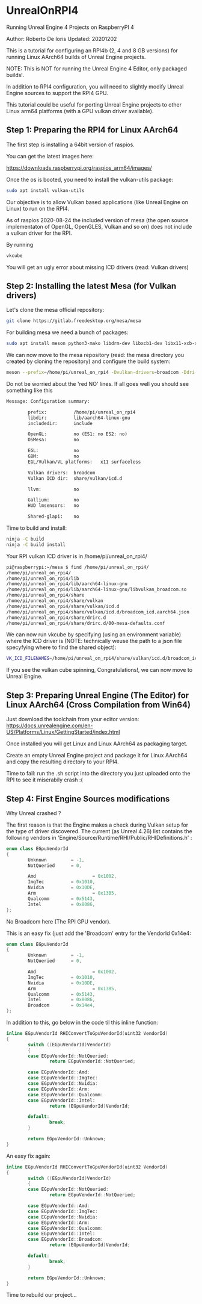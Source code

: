 # UnrealOnRPI4
Running Unreal Engine 4 Projects on RaspberryPI 4

Author: Roberto De Ioris
Updated: 20201202

This is a tutorial for configuring an RPI4b (2, 4 and 8 GB versions) for running Linux AArch64 builds of Unreal Engine projects.

NOTE: This is NOT for running the Unreal Engine 4 Editor, only packaged builds!.

In addition to RPI4 configuration, you will need to slightly modify Unreal Engine sources to support the RPI4 GPU.

This tutorial could be useful for porting Unreal Engine projects to other Linux arm64 platforms (with a GPU vulkan driver available).

## Step 1: Preparing the RPI4 for Linux AArch64

The first step is installing a 64bit version of raspios.

You can get the latest images here:

https://downloads.raspberrypi.org/raspios_arm64/images/

Once the os is booted, you need to install the vulkan-utils package:

```sh
sudo apt install vulkan-utils
```

Our objective is to allow Vulkan based applications (like Unreal Engine on Linux) to run on the RPI4.

As of raspios 2020-08-24 the included version of mesa (the open source implementaton of OpenGL, OpenGLES, Vulkan and so on) does not include a vulkan driver for the RPI.

By running

```sh
vkcube
```

You will get an ugly error about missing ICD drivers (read: Vulkan drivers)

## Step 2: Installing the latest Mesa (for Vulkan drivers)

Let's clone the mesa official repository:

```sh
git clone https://gitlab.freedesktop.org/mesa/mesa
```

For building mesa we need a bunch of packages:

```sh
sudo apt install meson python3-mako libdrm-dev libxcb1-dev libx11-xcb-dev libxcb-dri2-0-dev libxcb-dri3-dev libxcb-present-dev libxshmfence-dev libxrandr-dev bison flex
```

We can now move to the mesa repository (read: the mesa directory you created by cloning the repository) and configure the build system:

```sh
meson --prefix=/home/pi/unreal_on_rpi4 -Dvulkan-drivers=broadcom -Ddri-drivers= -Dgallium-drivers= -Dplatforms=x11 build
```

Do not be worried about the 'red NO' lines. If all goes well you should see something like this

```txt
Message: Configuration summary:

        prefix:          /home/pi/unreal_on_rpi4
        libdir:          lib/aarch64-linux-gnu
        includedir:      include

        OpenGL:          no (ES1: no ES2: no)
        OSMesa:          no

        EGL:             no
        GBM:             no
        EGL/Vulkan/VL platforms:   x11 surfaceless

        Vulkan drivers:  broadcom
        Vulkan ICD dir:  share/vulkan/icd.d

        llvm:            no

        Gallium:         no
        HUD lmsensors:   no

        Shared-glapi:    no
```

Time to build and install:

```sh
ninja -C build
ninja -C build install
```

Your RPI vulkan ICD driver is in /home/pi/unreal_on_rpi4/

```sh
pi@raspberrypi:~/mesa $ find /home/pi/unreal_on_rpi4/
/home/pi/unreal_on_rpi4/
/home/pi/unreal_on_rpi4/lib
/home/pi/unreal_on_rpi4/lib/aarch64-linux-gnu
/home/pi/unreal_on_rpi4/lib/aarch64-linux-gnu/libvulkan_broadcom.so
/home/pi/unreal_on_rpi4/share
/home/pi/unreal_on_rpi4/share/vulkan
/home/pi/unreal_on_rpi4/share/vulkan/icd.d
/home/pi/unreal_on_rpi4/share/vulkan/icd.d/broadcom_icd.aarch64.json
/home/pi/unreal_on_rpi4/share/drirc.d
/home/pi/unreal_on_rpi4/share/drirc.d/00-mesa-defaults.conf
```

We can now run vkcube by specifying (using an environment variable) where the ICD driver is (NOTE: technically weuse the path to a json file specyfying where to find the shared object):

```sh
VK_ICD_FILENAMES=/home/pi/unreal_on_rpi4/share/vulkan/icd.d/broadcom_icd.aarch64.json vkcube
```

If you see the vulkan cube spinning, Congratulations!, we can now move to Unreal Engine.

## Step 3: Preparing Unreal Engine (The Editor) for Linux AArch64 (Cross Compilation from Win64)

Just download the toolchain from your editor version: https://docs.unrealengine.com/en-US/Platforms/Linux/GettingStarted/index.html

Once installed you will get Linux and Linux AArch64 as packaging target.

Create an empty Unreal Engine project and package it for Linux AArch64 and copy the resulting directory to your RPI4.

Time to fail: run the .sh script into the directory you just uploaded onto the RPI to see it miserabily crash :(

## Step 4: First Engine Sources modifications

Why Unreal crashed ?

The first reason is that the Engine makes a check during Vulkan setup for the type of driver discovered. The current (as Unreal 4.26) list contains the following vendors in 'Engine/Source/Runtime/RHI/Public/RHIDefinitions.h' :

```cpp
enum class EGpuVendorId
{
        Unknown         = -1,
        NotQueried      = 0,

        Amd                     = 0x1002,
        ImgTec          = 0x1010,
        Nvidia          = 0x10DE,
        Arm                     = 0x13B5,
        Qualcomm        = 0x5143,
        Intel           = 0x8086,
};
```

No Broadcom here (The RPI GPU vendor).

This is an easy fix (just add the 'Broadcom' entry for the VendorId 0x14e4:

```cpp
enum class EGpuVendorId
{
        Unknown         = -1,
        NotQueried      = 0,

        Amd                     = 0x1002,
        ImgTec          = 0x1010,
        Nvidia          = 0x10DE,
        Arm                     = 0x13B5,
        Qualcomm        = 0x5143,
        Intel           = 0x8086,
        Broadcom        = 0x14e4,
};
```

In addition to this, go below in the code til this inline function:

```cpp
inline EGpuVendorId RHIConvertToGpuVendorId(uint32 VendorId)
{
        switch ((EGpuVendorId)VendorId)
        {
        case EGpuVendorId::NotQueried:
                return EGpuVendorId::NotQueried;

        case EGpuVendorId::Amd:
        case EGpuVendorId::ImgTec:
        case EGpuVendorId::Nvidia:
        case EGpuVendorId::Arm:
        case EGpuVendorId::Qualcomm:
        case EGpuVendorId::Intel:
                return (EGpuVendorId)VendorId;

        default:
                break;
        }

        return EGpuVendorId::Unknown;
}
```

An easy fix again:

```cpp
inline EGpuVendorId RHIConvertToGpuVendorId(uint32 VendorId)
{
        switch ((EGpuVendorId)VendorId)
        {
        case EGpuVendorId::NotQueried:
                return EGpuVendorId::NotQueried;

        case EGpuVendorId::Amd:
        case EGpuVendorId::ImgTec:
        case EGpuVendorId::Nvidia:
        case EGpuVendorId::Arm:
        case EGpuVendorId::Qualcomm:
        case EGpuVendorId::Intel:
        case EGpuVendorId::Broadcom:
                return (EGpuVendorId)VendorId;

        default:
                break;
        }

        return EGpuVendorId::Unknown;
}
```

Time to rebuild our project...
